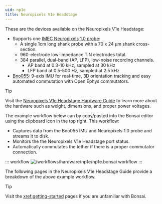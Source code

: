 ```yaml
---
uid: np1e
title: Neuropixels V1e Headstage
---
```


These are the devices available on the Neuropixels V1e Headstage:

- Supports one [IMEC Neuropixels 1.0 probe](xref:np1e_np1):
    - A single 1cm long shank probe with a 70 x 24 µm shank cross-section.
    - 960-electrode low-impedance TiN electrodes total.
    - 384 parallel, dual-band (AP, LFP), low-noise recording channels.
        - AP band at 0.3-10 kHz, sampled at 30 kHz
        - LFP band at 0.5-500 Hz, sampled at 2.5 kHz
- [Bno055](xref:np1e_bno055): 9-axis IMU for real-time, 3D orientation tracking and easy automated commutation with Open Ephys commutators.

> [!TIP]
> Visit the [Neuropixels V1e Headstage Hardware Guide](https://open-ephys.github.io/onix-docs/Hardware%20Guide/Headstages/headstage-neuropix-1e.html) to learn more about the hardware such as weight, dimensions, and proper power voltages.

The example workflow below can by copy/pasted into the Bonsai editor using the clipboard icon in the top right. This workflow:
- Captures data from the Bno055 IMU and Neuropixels 1.0 probe and streams it to disk.
- Monitors the the Neuropixels V1e Headstage port status.
- Automatically commutates the tether if there is a proper commutator connection. 

::: workflow
![/workflows/hardware/np1e/np1e.bonsai workflow](../../../workflows/hardware/np1e/np1e.bonsai)
:::

The following pages in the Neuropixels V1e Headstage Guide provide a breakdown of the above example workflow<!-- and a Python script for loading data-->.

> [!TIP]
> Visit the <xref:getting-started> pages if you are unfamiliar with Bonsai.